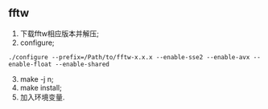 ## fftw
1. 下载fftw相应版本并解压;  
2. configure;  
```
./configure --prefix=/Path/to/fftw-x.x.x --enable-sse2 --enable-avx --enable-float --enable-shared
```
3. make -j n;  
4. make install;  
5. 加入环境变量.